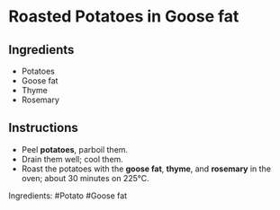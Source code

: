 # Roasted Potatoes in Goose fat

## Ingredients

* Potatoes
* Goose fat
* Thyme
* Rosemary

## Instructions

* Peel **potatoes**, parboil them.
* Drain them well; cool them.
* Roast the potatoes with the **goose fat**, **thyme**, 
  and **rosemary** in the oven; about 30 minutes on 225&deg;C.


Ingredients: #Potato #Goose fat
